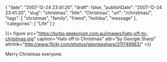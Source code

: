{
    "date": "2007-12-24 23:41:20",
    "draft": false,
    "publishDate": "2007-12-24 23:41:20",
    "slug": "christmas",
    "title": "Christmas",
    "url": "\/christmas\/",
    "tags": [
        "christmas",
        "family",
        "friend",
        "holiday",
        "message"
    ],
    "categories": [
        "Life"
    ]
}

{{< figure src="https://turbo.geekorium.com.au/images/hats-off-to-christmas.jpg" caption="Hats off to Christmas" attr="by Georgie Sharp" attrlink="http://www.flickr.com/photos/georgiesharp/311749963/" >}}

Merry Christmas everyone.